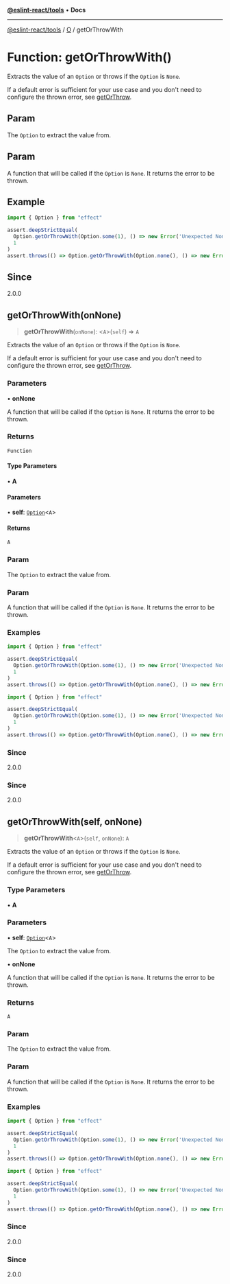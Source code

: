 [**@eslint-react/tools**](../../../README.md) • **Docs**

***

[@eslint-react/tools](../../../README.md) / [O](../README.md) / getOrThrowWith

# Function: getOrThrowWith()

Extracts the value of an `Option` or throws if the `Option` is `None`.

If a default error is sufficient for your use case and you don't need to configure the thrown error, see [getOrThrow](getOrThrow.md).

## Param

The `Option` to extract the value from.

## Param

A function that will be called if the `Option` is `None`. It returns the error to be thrown.

## Example

```ts
import { Option } from "effect"

assert.deepStrictEqual(
  Option.getOrThrowWith(Option.some(1), () => new Error('Unexpected None')),
  1
)
assert.throws(() => Option.getOrThrowWith(Option.none(), () => new Error('Unexpected None')))
```

## Since

2.0.0

## getOrThrowWith(onNone)

> **getOrThrowWith**(`onNone`): \<`A`\>(`self`) => `A`

Extracts the value of an `Option` or throws if the `Option` is `None`.

If a default error is sufficient for your use case and you don't need to configure the thrown error, see [getOrThrow](getOrThrow.md).

### Parameters

• **onNone**

A function that will be called if the `Option` is `None`. It returns the error to be thrown.

### Returns

`Function`

#### Type Parameters

• **A**

#### Parameters

• **self**: [`Option`](../type-aliases/Option.md)\<`A`\>

#### Returns

`A`

### Param

The `Option` to extract the value from.

### Param

A function that will be called if the `Option` is `None`. It returns the error to be thrown.

### Examples

```ts
import { Option } from "effect"

assert.deepStrictEqual(
  Option.getOrThrowWith(Option.some(1), () => new Error('Unexpected None')),
  1
)
assert.throws(() => Option.getOrThrowWith(Option.none(), () => new Error('Unexpected None')))
```

```ts
import { Option } from "effect"

assert.deepStrictEqual(
  Option.getOrThrowWith(Option.some(1), () => new Error('Unexpected None')),
  1
)
assert.throws(() => Option.getOrThrowWith(Option.none(), () => new Error('Unexpected None')))
```

### Since

2.0.0

### Since

2.0.0

## getOrThrowWith(self, onNone)

> **getOrThrowWith**\<`A`\>(`self`, `onNone`): `A`

Extracts the value of an `Option` or throws if the `Option` is `None`.

If a default error is sufficient for your use case and you don't need to configure the thrown error, see [getOrThrow](getOrThrow.md).

### Type Parameters

• **A**

### Parameters

• **self**: [`Option`](../type-aliases/Option.md)\<`A`\>

The `Option` to extract the value from.

• **onNone**

A function that will be called if the `Option` is `None`. It returns the error to be thrown.

### Returns

`A`

### Param

The `Option` to extract the value from.

### Param

A function that will be called if the `Option` is `None`. It returns the error to be thrown.

### Examples

```ts
import { Option } from "effect"

assert.deepStrictEqual(
  Option.getOrThrowWith(Option.some(1), () => new Error('Unexpected None')),
  1
)
assert.throws(() => Option.getOrThrowWith(Option.none(), () => new Error('Unexpected None')))
```

```ts
import { Option } from "effect"

assert.deepStrictEqual(
  Option.getOrThrowWith(Option.some(1), () => new Error('Unexpected None')),
  1
)
assert.throws(() => Option.getOrThrowWith(Option.none(), () => new Error('Unexpected None')))
```

### Since

2.0.0

### Since

2.0.0
